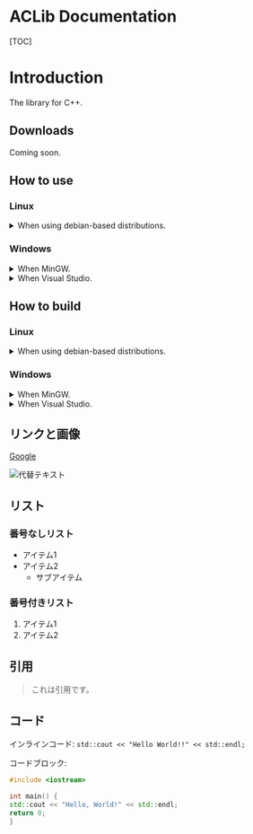 # ACLib Documentation

[TOC]

# Introduction
The library for C++.

## Downloads
Coming soon.

## How to use

### Linux
<details><summary>When using debian-based distributions.</summary>

 1. Type the following command to install the necessary packages.
 ```bash
    $ sudo apt update
	$ sudo apt install g++ make
```
 
</details>

### Windows
<details><summary>When MinGW.</summary>

 1. Get Cygwin or MSYS2 from their respective official websites.
</details>
<details><summary>When Visual Studio.</summary>

 1. Get Visual Studio from the official website.
</details>

## How to build

### Linux
<details><summary>When using debian-based distributions.</summary>

 1. Type the following command to install the necessary packages.
 ```bash
    $ sudo apt update
	$ sudo apt install git g++ make
```
 
</details>

### Windows
<details><summary>When MinGW.</summary>

 1. Get Cygwin or MSYS2 from their respective official websites.
</details>
<details><summary>When Visual Studio.</summary>

 1. Get Visual Studio from the official website.
</details>

## リンクと画像

[Google](https://www.google.com)

![代替テキスト](https://via.placeholder.com/150)

## リスト

### 番号なしリスト
- アイテム1
- アイテム2
  - サブアイテム

### 番号付きリスト
1. アイテム1
2. アイテム2

## 引用

> これは引用です。

## コード

インラインコード: `std::cout << "Hello World!!" << std::endl;`

コードブロック:

```cpp
#include <iostream>

int main() {
std::cout << "Hello, World!" << std::endl;
return 0;
}
```